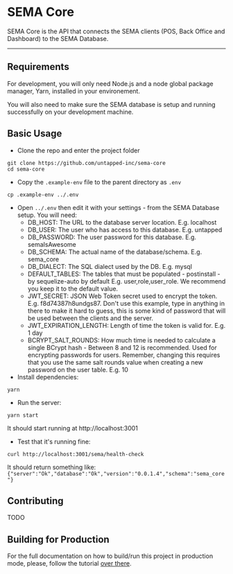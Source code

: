 # SEMA Core

SEMA Core is the API that connects the SEMA clients (POS, Back Office and Dashboard) to the SEMA Database.

---
## Requirements

For development, you will only need Node.js and a node global package manager, Yarn, installed in your environement.

You will also need to make sure the SEMA database is setup and running successfully on your development machine.

## Basic Usage

- Clone the repo and enter the project folder
```
git clone https://github.com/untapped-inc/sema-core
cd sema-core
```
- Copy the `.example-env` file to the parent directory as `.env`
```
cp .example-env ../.env
```
- Open `../.env` then edit it with your settings - from the SEMA Database setup. You will need:
	- DB_HOST: The URL to the database server location. E.g. localhost
	- DB_USER: The user who has access to this database. E.g. untapped
	- DB_PASSWORD: The user password for this database. E.g. semaIsAwesome
	- DB_SCHEMA: The actual name of the database/schema. E.g. sema_core
	- DB_DIALECT: The SQL dialect used by the DB. E.g. mysql
	- DEFAULT_TABLES: The tables that must be populated - postinstall - by sequelize-auto by default E.g. user,role,user_role. We recommend you keep it to the default value.
	- JWT_SECRET: JSON Web Token secret used to encrypt the token. E.g. f8d74387h8undgs87. Don't use this example, type in anything in there to make it hard to guess, this is some kind of password that will be used between the clients and the server.
	- JWT_EXPIRATION_LENGTH: Length of time the token is valid for. E.g. 1 day
	- BCRYPT_SALT_ROUNDS: How much time is needed to calculate a single BCrypt hash - Between 8 and 12 is recommended. Used for encrypting passwords for users. Remember, changing this requires that you use the same salt rounds value when creating a new password on the user table. E.g. 10
- Install dependencies:
```
yarn
```
- Run the server:
```
yarn start
```

It should start running at http://localhost:3001

- Test that it's running fine:
```
curl http://localhost:3001/sema/health-check
```
It should return something like: `{"server":"Ok","database":"Ok","version":"0.0.1.4","schema":"sema_core"}`

## Contributing

TODO

## Building for Production

For the full documentation on how to build/run this project in production mode, please, follow the tutorial [over there](https://untapped-inc.github.io/sema-docs/deploying-to-production/).
